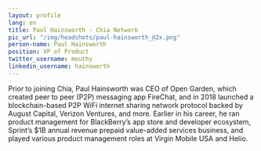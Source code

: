 ```yaml
---
layout: profile
lang: en
title: Paul Hainsworth - Chia Network
pic_url: "/img/headshots/paul-hainsworth_@2x.png"
person-name: Paul Hainsworth
position: VP of Product
twitter_username: mouthy
linkedin_username: hainsworth
---
```


Prior to joining Chia, Paul Hainsworth was CEO of Open Garden, which created peer to peer (P2P) messaging app FireChat, and in 2018 launched a blockchain-based P2P WiFi internet sharing network protocol backed by August Capital, Verizon Ventures, and more. Earlier in his career, he ran product management for BlackBerry’s app store and developer ecosystem, Sprint’s $1B annual revenue prepaid value-added services business, and played various product management roles at Virgin Mobile USA and Helio.